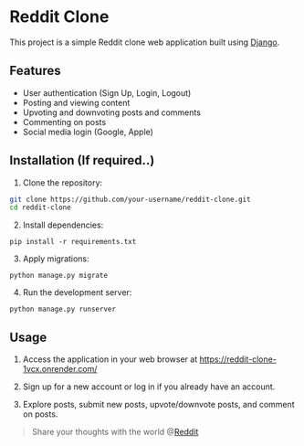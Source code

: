 # Reddit Clone

This project is a simple Reddit clone web application built using [Django](https://www.djangoproject.com/).


## Features

- User authentication (Sign Up, Login, Logout)
- Posting and viewing content
- Upvoting and downvoting posts and comments
- Commenting on posts
- Social media login (Google, Apple)

## Installation (If required..)

1. Clone the repository:

  ```bash
  git clone https://github.com/your-username/reddit-clone.git
  cd reddit-clone
  ```

2. Install dependencies:
  ```
  pip install -r requirements.txt
  ```

3. Apply migrations:
  ```
  python manage.py migrate
  ```

4. Run the development server:
  ```
  python manage.py runserver
  ```

## Usage

1. Access the application in your web browser at https://reddit-clone-1vcx.onrender.com/

2. Sign up for a new account or log in if you already have an account.

3. Explore posts, submit new posts, upvote/downvote posts, and comment on posts.


> Share your thoughts with the world @[Reddit](https://reddit-clone-1vcx.onrender.com/)
